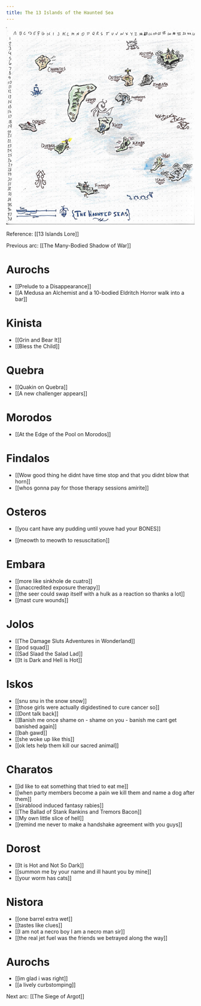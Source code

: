 ```yaml
---
title: The 13 Islands of the Haunted Sea
---
```


![The 13 Islands of the Haunted Sea](/assets/map.jpg)

Reference: [[13 Islands Lore]]

Previous arc: [[The Many-Bodied Shadow of War]]

# Aurochs 
- [[Prelude to a Disappearance]]
- [[A Medusa an Alchemist and a 10-bodied Eldritch Horror walk into a bar]]

# Kinista
- [[Grin and Bear It]]
- [[Bless the Child]]

# Quebra
- [[Quakin on Quebra]]
- [[A new challenger appears]]

# Morodos
- [[At the Edge of the Pool on Morodos]]

# Findalos
- [[Wow good thing he didnt have time stop and that you didnt blow that horn]]
- [[whos gonna pay for those therapy sessions amirite]]

# Osteros
- [[you cant have any pudding until youve had your BONES]]
* [[meowth to meowth to resuscitation]]

# Embara
* [[more like sinkhole de cuatro]]
* [[unaccredited exposure therapy]]
* [[the seer could swap itself with a hulk as a reaction so thanks a lot]]
* [[mast cure wounds]]

# Jolos 
* [[The Damage Sluts Adventures in Wonderland]]
* [[pod squad]]
* [[Sad Slaad the Salad Lad]]
* [[It is Dark and Hell is Hot]]

# Iskos
* [[snu snu in the snow snow]]
* [[those girls were actually digidestined to cure cancer so]]
* [[Dont talk back]]
* [[Banish me once shame on - shame on you - banish me cant get banished again]]
* [[bah gawd]]
* [[she woke up like this]]
* [[ok lets help them kill our sacred animal]]

# Charatos
- [[id like to eat something that tried to eat me]]
- [[when party members become a pain we kill them and name a dog after them]]
- [[sirablood induced fantasy rabies]]
- [[The Ballad of Stank Rankins and Tremors Bacon]]
- [[My own little slice of hell]]
- [[remind me never to make a handshake agreement with you guys]]

# Dorost
- [[It is Hot and Not So Dark]]
- [[summon me by your name and ill haunt you by mine]]
- [[your worm has cats]]

# Nistora
- [[one barrel extra wet]]
- [[tastes like clues]]
- [[I am not a necro boy I am a necro man sir]]
- [[the real jet fuel was the friends we betrayed along the way]]

# Aurochs
- [[im glad i was right]]
- [[a lively curbstomping]]

Next arc: [[The Siege of Argot]]